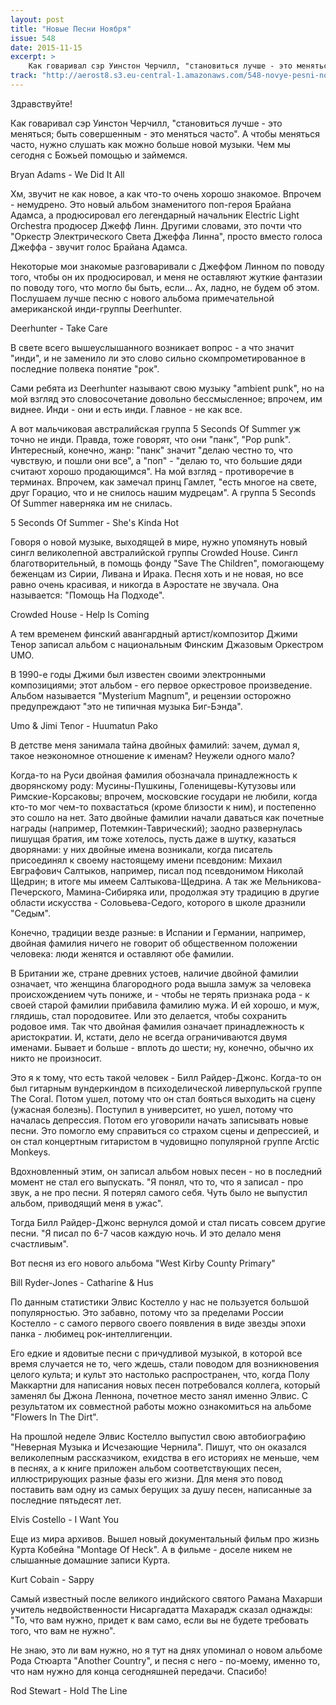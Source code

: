 ```yaml
---
layout: post
title: "Новые Песни Ноября"
issue: 548
date: 2015-11-15
excerpt: >
    Как говаривал сэр Уинстон Черчилл, "становиться лучше - это меняться; быть совершенным - это меняться часто". А чтобы меняться часто, нужно слушать как можно больше новой музыки. Чем мы сегодня с Божьей помощью и займемся.
track: "http://aerost8.s3.eu-central-1.amazonaws.com/548-novye-pesni-nojabrja.mp3"
---
```


Здравствуйте!

Как говаривал сэр Уинстон Черчилл, "становиться лучше - это меняться; быть совершенным - это меняться часто". А чтобы меняться часто, нужно слушать как можно больше новой музыки. Чем мы сегодня с Божьей помощью и займемся.

Bryan Adams - We Did It All

Хм, звучит не как новое, а как что-то очень хорошо знакомое. Впрочем - немудрено. Это новый альбом знаменитого поп-героя Брайана Адамса, а продюсировал его легендарный начальник Electric Light Orchestra продюсер Джефф Линн. Другими словами, это почти что "Оркестр Электрического Света Джеффа Линна", просто вместо голоса Джеффа - звучит голос Брайана Адамса.

Некоторые мои знакомые разговаривали с Джеффом Линном по поводу того, чтобы он их продюсировал, и меня не оставляют жуткие фантазии по поводу того, что могло бы быть, если... Ах, ладно, не будем об этом. Послушаем лучше песню с нового альбома примечательной американской инди-группы Deerhunter.

Deerhunter - Take Care

В свете всего вышеуслышанного возникает вопрос - а что значит "инди", и не заменило ли это слово сильно скомпрометированное в последние полвека понятие "рок".

Сами ребята из Deerhunter называют свою музыку "ambient punk", но на мой взгляд это словосочетание довольно бессмысленное; впрочем, им виднее. Инди - они и есть инди. Главное - не как все.

А вот мальчиковая австралийская группа 5 Seconds Of Summer уж точно не инди. Правда, тоже говорят, что они "панк", "Pop punk". Интересный, конечно, жанр: "панк" значит "делаю честно то, что чувствую, и пошли они все", а "поп" - "делаю то, что большие дяди считают хорошо продающимся". На мой взгляд - противоречие в терминах. Впрочем, как замечал принц Гамлет, "есть многое на свете, друг Горацио, что и не снилось нашим мудрецам". А группа 5 Seconds Of Summer наверняка им не снилась.

5 Seconds Of Summer - She's Kinda Hot

Говоря о новой музыке, выходящей в мире, нужно упомянуть новый сингл великолепной австралийской группы Crowded House. Сингл благотворительный, в помощь фонду "Save The Children", помогающему беженцам из Сирии, Ливана и Ирака. Песня хоть и не новая, но все равно очень красивая, и никогда в Аэростате не звучала. Она называется: "Помощь На Подходе".

Crowded House - Help Is Coming

А тем временем финский авангардный артист/композитор Джими Тенор записал альбом с национальным Финским Джазовым Оркестром UMO.

В 1990-е годы Джими был известен своими электронными композициями; этот альбом - его первое оркестровое произведение. Альбом называется "Mysterium Magnum", и рецензии осторожно предупреждают "это не типичная музыка Биг-Бэнда".

Umo & Jimi Tenor - Huumatun Pako

В детстве меня занимала тайна двойных фамилий: зачем, думал я, такое неэкономное отношение к именам? Неужели одного мало?

Когда-то на Руси двойная фамилия обозначала принадлежность к дворянскому роду: Мусины-Пушкины, Голенищевы-Кутузовы или Римские-Корсаковы; впрочем, московские государи не любили, когда кто-то мог чем-то похвастаться (кроме близости к ним), и постепенно это сошло на нет. Зато двойные фамилии начали даваться как почетные награды (например, Потемкин-Таврический); заодно развернулась пишущая братия, им тоже хотелось, пусть даже в шутку, казаться дворянами: у них двойные имена возникали, когда писатель присоединял к своему настоящему имени псевдоним: Михаил Евграфович Салтыков, например, писал под псевдонимом Николай Щедрин; в итоге мы имеем Салтыкова-Щедрина. А так же Мельникова-Печерского, Мамина-Сибиряка или, продолжая эту традицию в другие области искусства - Соловьева-Седого, которого в школе дразнили "Седым".

Конечно, традиции везде разные: в Испании и Германии, например, двойная фамилия ничего не говорит об общественном положении человека: люди женятся и оставляют обе фамилии.

В Британии же, стране древних устоев, наличие двойной фамилии означает, что женщина благородного рода вышла замуж за человека происхождением чуть пониже, и - чтобы не терять признака рода - к своей старой фамилии прибавила фамилию мужа. И ей хорошо, и муж, глядишь, стал породовитее. Или это делается, чтобы сохранить родовое имя. Так что двойная фамилия означает принадлежность к аристократии. И, кстати, дело не всегда ограничиваются двумя именами. Бывает и больше - вплоть до шести; ну, конечно, обычно их никто не произносит.

Это я к тому, что есть такой человек - Билл Райдер-Джонс. Когда-то он был гитарным вундеркиндом в психоделической ливерпульской группе The Coral. Потом ушел, потому что он стал бояться выходить на сцену (ужасная болезнь). Поступил в университет, но ушел, потому что началась депрессия. Потом его уговорили начать записывать новые песни. Это помогло ему справиться со страхом сцены и депрессией, и он стал концертным гитаристом в чудовищно популярной группе Arctic Monkeys.

Вдохновленный этим, он записал альбом новых песен - но в последний момент не стал его выпускать. "Я понял, что то, что я записал - про звук, а не про песни. Я потерял самого себя. Чуть было не выпустил альбом, приводящий меня в ужас".

Тогда Билл Райдер-Джонс вернулся домой и стал писать совсем другие песни. "Я писал по 6-7 часов каждую ночь. И это делало меня счастливым".

Вот песня из его нового альбома "West Kirby County Primary"

Bill Ryder-Jones - Catharine & Hus

По данным статистики Элвис Костелло у нас не пользуется большой популярностью. Это забавно, потому что за пределами России Костелло - с самого первого своего появления в виде звезды эпохи панка - любимец рок-интеллигенции.

Его едкие и ядовитые песни с причудливой музыкой, в которой все время случается не то, чего ждешь, стали поводом для возникновения целого культа; и культ это настолько распространен, что, когда Полу Маккартни для написания новых песен потребовался коллега, который заменял бы Джона Леннона, почетное место занял именно Элвис. С результатом их совместной работы можно ознакомиться на альбоме "Flowers In The Dirt".

На прошлой неделе Элвис Костелло выпустил свою автобиографию "Неверная Музыка и Исчезающие Чернила". Пишут, что он оказался великолепным рассказчиком, ехидства в его историях не меньше, чем в песнях, а к книге приложен альбом соответствующих песен, иллюстрирующих разные фазы его жизни. Для меня это повод поставить вам одну из самых берущих за душу песен, написанные за последние пятьдесят лет.

Elvis Costello - I Want You

Еще из мира архивов. Вышел новый документальный фильм про жизнь Курта Кобейна "Montage Of Heck". А в фильме - доселе никем не слышанные домашние записи Курта.

Kurt Cobain - Sappy

Самый известный после великого индийского святого Рамана Махарши учитель недвойственности Нисаргадатта Махарадж сказал однажды: "То, что вам нужно, придет к вам само, если вы не будете требовать того, что вам не нужно".

Не знаю, это ли вам нужно, но я тут на днях упоминал о новом альбоме Рода Стюарта "Another Country", и песня с него - по-моему, именно то, что нам нужно для конца сегодняшней передачи. Спасибо!

Rod Stewart - Hold The Line
